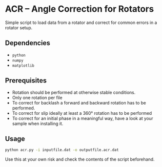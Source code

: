# ACR – Angle Correction for Rotators

Simple script to load data from a rotator and correct for common errors in a rotator setup.

## Dependencies
- `python`
- `numpy`
- `matplotlib`

## Prerequisites

- Rotation should be performed at otherwise stable conditions.
- Only one rotation per file
- To correct for backlash a forward and backward rotation has to be performed.
- To correct for slip ideally at least a 360° rotation has to be performed
- To correct for an initial phase in a meaningful way, have a look at your sample when installing it.

## Usage
```sh
python acr.py -i inputfile.dat -o outputfile.acr.dat
```
Use this at your own risk and check the contents of the script beforehand.


